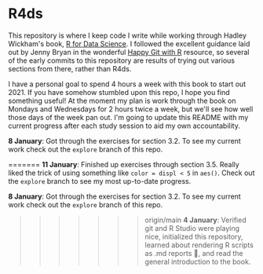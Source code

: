# R4ds
This repository is where I keep code I write while working through Hadley Wickham's book, [R for Data Science](https://r4ds.had.co.nz/). I followed the excellent guidance laid out by Jenny Bryan in the wonderful [Happy Git with R](https://happygitwithr.com/) resource, so several of the early commits to this repository are results of trying out various sections from there, rather than R4ds. 

I have a personal goal to spend 4 hours a week with this book to start out 2021. If you have somehow stumbled upon this repo, I hope you find something useful! At the moment my plan is work through the book on Mondays and Wednesdays for 2 hours twice a week, but we'll see how well those days of the week pan out. I'm going to update this README with my current progress after each study session to aid my own accountability. 

**8 January**: Got through the exercises for section 3.2. To see my current work check out the `explore` branch of this repo.

=======
**11 January**: Finished up exercises through section 3.5. Really liked the trick of using something like `color = displ < 5` in `aes()`. Check out the `explore` branch to see my most up-to-date progress.

**8 January**: Got through the exercises for section 3.2. To see my current work check out the `explore` branch of this repo.

>>>>>>> origin/main
**4 January**: Verified git and R Studio were playing nice, initialized this repository, learned about rendering R scripts as .md reports :exploding_head:, and read the general introduction to the book.


 
